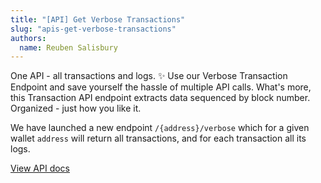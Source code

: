 ```yaml
---
title: "[API] Get Verbose Transactions"
slug: "apis-get-verbose-transactions"
authors:
  name: Reuben Salisbury
---
```


One API - all transactions and logs. ✨ Use our Verbose Transaction Endpoint and save yourself the hassle of multiple API calls. What's more, this Transaction API endpoint extracts data sequenced by block number. Organized - just how you like it.

We have launched a new endpoint `/{address}/verbose` which for a given wallet `address` will return all transactions, and for each transaction all its logs.

[View API docs](/web3-data-api/evm/reference/get-decoded-wallet-transaction)
